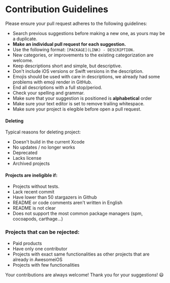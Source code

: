 # Contribution Guidelines

Please ensure your pull request adheres to the following guidelines:

- Search previous suggestions before making a new one, as yours may be a duplicate.
- **Make an individual pull request for each suggestion.**
- Use the following format: `[PACKAGE](LINK) - DESCRIPTION.`
- New categories, or improvements to the existing categorization are welcome.
- Keep descriptions short and simple, but descriptive.
- Don't include iOS versions or Swift versions in the description.
- Emojis should be used with care in descriptions, we already had some problems with emoji render in GitHub.
- End all descriptions with a full stop/period.
- Check your spelling and grammar.
- Make sure that your suggestion is positioned is **alphabetical** order
- Make sure your text editor is set to remove trailing whitespace.
- Make sure your project is elegible before open a pull request.

#### Deleting

Typical reasons for deleting project:

- Doesn't build in the current Xcode
- No updates / no longer works
- Deprecated
- Lacks license
- Archived projects

#### Projects are ineligible if:

- Projects without tests.
- Lack recent commit
- Have lower than 50 stargazers in Github
- README or code comments aren't written in English
- README is not clear
- Does not support the most common package managers (spm, cocoapods, carthage...)

### Projects that can be rejected:

- Paid products
- Have only one contributor
- Projects with exact same functionalities as other projects that are already in AwesomeiOS
- Projects with few functionalities

Your contributions are always welcome! Thank you for your suggestions! :smiley:
